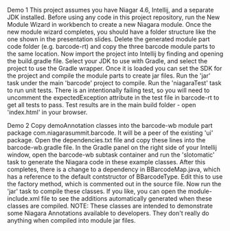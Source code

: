 Demo 1
This project assumes you have Niagar 4.6, Intellij, and a separate JDK installed.
Before using any code in this project repository, run the New Module Wizard in workbench to create a new Niagara module. Once the new module wizard completes, you should have a folder structure like the one shown in the presentation slides. Delete the generated module part code folder (e.g. barcode-rt) and copy the three barcode module parts to the same location.
Now import the project into Intellij by finding and opening the build.gradle file. Select your JDK to use with Gradle, and select the project to use the Gradle wrapper. Once it is loaded you can set the SDK for the project and compile the module parts to create jar files. Run the 'jar' task under the main 'barcode' project to compile. Run the 'niagaraTest' task to run unit tests. There is an intentionally failing test, so you will need to uncomment the expectedException attribute in the test file in barcode-rt to get all tests to pass. Test results are in the main build folder - open 'index.html' in your browser.

Demo 2
Copy demoAnnotation classes into the barcode-wb module part package com.niagarasummit.barcode. It will be a peer of the existing 'ui' package. Open the dependencies.txt file and copy these lines into the barcode-wb.gradle file. In the Gradle panel on the right side of your Intellij window, open the barcode-wb subtask container and run the 'slotomatic' task to generate the Niagara code in these example classes. After this completes, there is a change to a dependency in BBarcodeMap.java, which has a reference to the default contstructor of BBarcodeType. Edit this to use the factory method, which is commented out in the source file. Now run the 'jar' task to compile these classes. If you like, you can open the module-include.xml file to see the additions automatically generated when these classes are compiled.
NOTE: These classes are intended to demonstrate some Niagara Annotations available to developers. They don't really do anything when compiled into module jar files.
